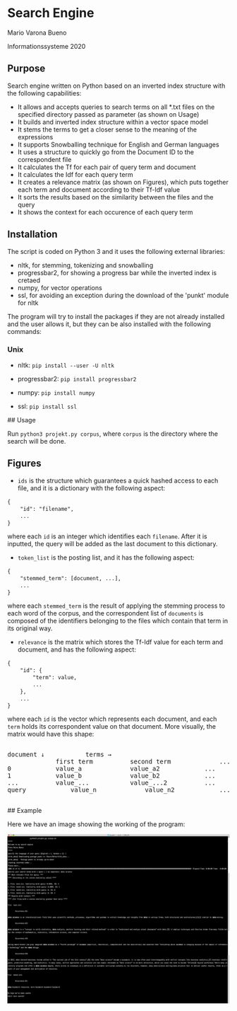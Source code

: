 # Search Engine
Mario Varona Bueno

Informationssysteme 2020

## Purpose

Search engine written on Python based on an inverted index structure with the following capabilities:

- It allows and accepts queries to search terms on all *.txt files on the specified directory passed as parameter (as shown on Usage)
- It builds and inverted index structure within a vector space model
- It stems the terms to get a closer sense to the meaning of the expressions
- It supports Snowballing technique for English and German languages
- It uses a structure to quickly go from the Document ID to the correspondent file
- It calculates the Tf for each pair of query term and document
- It calculates the Idf for each query term
- It creates a relevance matrix (as shown on Figures), which puts together each term and document according to their Tf-Idf value
- It sorts the results based on the similarity between the files and the query
- It shows the context for each occurence of each query term

## Installation

The script is coded on Python 3 and it uses the following external libraries:

- nltk, for stemming, tokenizing and snowballing
- progressbar2, for showing a progress bar while the inverted index is cretaed
- numpy, for vector operations
- ssl, for avoiding an exception during the download of the 'punkt' module for nltk

The program will try to install the packages if they are not already installed and the user allows it, but they can be also installed with the following commands:

### Unix

- nltk:
`pip install --user -U nltk`

- progressbar2:
`pip install progressbar2`

- numpy:
`pip install numpy`

- ssl:
`pip install ssl`

## Usage

Run `python3 projekt.py corpus`, where `corpus` is the directory where the search will be done.

## Figures

- `ids` is the structure which guarantees a quick hashed access to each file, and it is a dictionary with the following aspect:

```
{
	"id": "filename",
	...
}
```

where each `id` is an integer which identifies each `filename`. After it is inputted, the query will be added as the last document to this dictionary. 

- `token_list` is the posting list, and it has the following aspect:

```
{
	"stemmed_term": [document, ...],
	...
}
```

where each `stemmed_term` is the result of applying the stemming process to each word of the corpus, and the correspondent list of `documents` is composed of the identifiers belonging to the files which contain that term in its original way.

- `relevance` is the matrix which stores the Tf-Idf value for each term and document, and has the following aspect:

```
{
	"id": {
		"term": value,
		...
	},
	...
}
```

where each `id` is the vector which represents each document, and each `term` holds its correspondent value on that document. More visually, the matrix would have this shape:

<pre>

document ↓			 terms →
			 first term			 second term			 ...
0			 value_a			 value_a2			 ...
1			 value_b			 value_b2			 ...
...			 value_...			 value_...2			 ...
query			 value_n			 value_n2			 ...

</pre>

## Example

Here we have an image showing the working of the program:

<img src="example.png" alt="Search engine working" width="900"/>